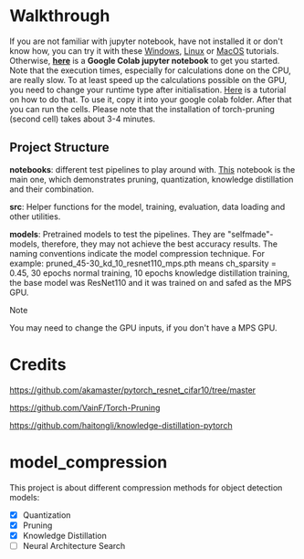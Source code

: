 # Walkthrough

If you are not familiar with jupyter notebook, have not installed it or don't know how, you can try it with these [Windows](https://www.youtube.com/watch?v=2WL-XTl2QYI), [Linux](https://www.digitalocean.com/community/tutorials/how-to-set-up-jupyter-notebook-with-python-3-on-ubuntu-18-04) or [MacOS](https://medium.com/@kishanck/virtual-environments-for-jupyter-notebooks-847b7a3b4da0) tutorials. Otherwise, [**here**](https://colab.research.google.com/drive/1Fst3pcZhvEDABsTkgONIlq21ZQ2CH8Iw?usp=sharing) is a **Google Colab jupyter notebook** to get you started. Note that the execution times, especially for calculations done on the CPU, are really slow. To at least speed up the calculations possible on the GPU, you need to change your runtime type after initialisation. [Here](https://www.youtube.com/watch?v=-9CLfrZISRw) is a tutorial on how to do that. To use it, copy it into your google colab folder. After that you can run the cells. Please note that the installation of torch-pruning (second cell) takes about 3-4 minutes.

## Project Structure

**notebooks**: different test pipelines to play around with. [This](https://github.com/ChrisKnaden/model-compression/blob/main/notebooks/resnet110_combined_model_compression.ipynb) notebook is the main one, which demonstrates pruning, quantization, knowledge distillation and their combination. 

**src**: Helper functions for the model, training, evaluation, data loading and other utilities.

**models**: Pretrained models to test the pipelines. They are "selfmade"-models, therefore, they may not achieve the best accuracy results. The naming conventions indicate the model compression technique. For example: pruned_45-30_kd_10_resnet110_mps.pth means ch_sparsity = 0.45, 30 epochs normal training, 10 epochs knowledge distillation training, the base model was ResNet110 and it was trained on and safed as the MPS GPU.

>[!NOTE]
>You may need to change the GPU inputs, if you don't have a MPS GPU.

# Credits

https://github.com/akamaster/pytorch_resnet_cifar10/tree/master

https://github.com/VainF/Torch-Pruning

https://github.com/haitongli/knowledge-distillation-pytorch

# model_compression

This project is about different compression methods for object detection models:

- [x] Quantization
- [x] Pruning
- [x] Knowledge Distillation
- [ ] Neural Architecture Search
